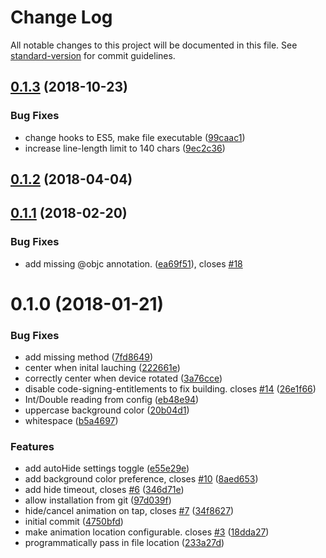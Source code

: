 # Change Log

All notable changes to this project will be documented in this file. See [standard-version](https://github.com/conventional-changelog/standard-version) for commit guidelines.

<a name="0.1.3"></a>
## [0.1.3](http://cordova-plugin-lottie-splashscreen/compare/v0.1.2...v0.1.3) (2018-10-23)


### Bug Fixes

* change hooks to ES5, make file executable ([99caac1](http://cordova-plugin-lottie-splashscreen/commits/99caac1))
* increase line-length limit to 140 chars ([9ec2c36](http://cordova-plugin-lottie-splashscreen/commits/9ec2c36))



<a name="0.1.2"></a>
## [0.1.2](http://cordova-plugin-lottie-splashscreen/compare/v0.1.1...v0.1.2) (2018-04-04)



<a name="0.1.1"></a>
## [0.1.1](http://cordova-plugin-lottie-splashscreen/compare/v0.1.0...v0.1.1) (2018-02-20)


### Bug Fixes

* add missing @objc annotation. ([ea69f51](http://cordova-plugin-lottie-splashscreen/commits/ea69f51)), closes [#18](http://cordova-plugin-lottie-splashscreen/issues/18)



<a name="0.1.0"></a>
# 0.1.0 (2018-01-21)


### Bug Fixes

* add missing method ([7fd8649](http://cordova-plugin-lottie-splashscreen/commits/7fd8649))
* center when inital lauching ([222661e](http://cordova-plugin-lottie-splashscreen/commits/222661e))
* correctly center when device rotated ([3a76cce](http://cordova-plugin-lottie-splashscreen/commits/3a76cce))
* disable code-signing-entitlements to fix building. closes [#14](http://cordova-plugin-lottie-splashscreen/issues/14) ([26e1f66](http://cordova-plugin-lottie-splashscreen/commits/26e1f66))
* Int/Double reading from config ([eb48e94](http://cordova-plugin-lottie-splashscreen/commits/eb48e94))
* uppercase background color ([20b04d1](http://cordova-plugin-lottie-splashscreen/commits/20b04d1))
* whitespace ([b5a4697](http://cordova-plugin-lottie-splashscreen/commits/b5a4697))


### Features

* add autoHide settings toggle ([e55e29e](http://cordova-plugin-lottie-splashscreen/commits/e55e29e))
* add background color preference, closes [#10](http://cordova-plugin-lottie-splashscreen/issues/10) ([8aed653](http://cordova-plugin-lottie-splashscreen/commits/8aed653))
* add hide timeout, closes [#6](http://cordova-plugin-lottie-splashscreen/issues/6) ([346d71e](http://cordova-plugin-lottie-splashscreen/commits/346d71e))
* allow installation from git ([97d039f](http://cordova-plugin-lottie-splashscreen/commits/97d039f))
* hide/cancel animation on tap, closes [#7](http://cordova-plugin-lottie-splashscreen/issues/7) ([34f8627](http://cordova-plugin-lottie-splashscreen/commits/34f8627))
* initial commit ([4750bfd](http://cordova-plugin-lottie-splashscreen/commits/4750bfd))
* make animation location configurable. closes [#3](http://cordova-plugin-lottie-splashscreen/issues/3) ([18dda27](http://cordova-plugin-lottie-splashscreen/commits/18dda27))
* programmatically pass in file location ([233a27d](http://cordova-plugin-lottie-splashscreen/commits/233a27d))
